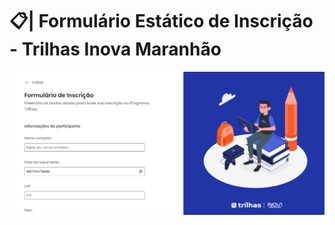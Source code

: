 # 📋| Formulário Estático de Inscrição - Trilhas Inova Maranhão
![Imagem do Formulário de Inscrição](form-imagem.png)
